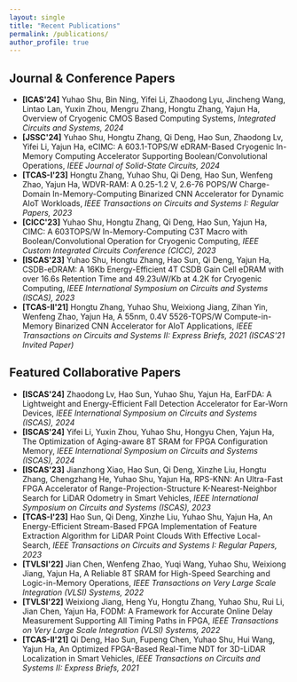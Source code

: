 ```yaml
---
layout: single
title: "Recent Publications"
permalink: /publications/
author_profile: true
---
```

<link rel="stylesheet" href="https://cdnjs.cloudflare.com/ajax/libs/font-awesome/4.7.0/css/font-awesome.min.css">


## Journal & Conference Papers

* **[ICAS'24]** Yuhao Shu, Bin Ning, Yifei Li, Zhaodong Lyu, Jincheng Wang, Lintao Lan, Yuxin Zhou, Mengru Zhang, Hongtu Zhang, Yajun Ha, Overview of Cryogenic CMOS Based Computing Systems, *Integrated Circuits and Systems, 2024* <a href="https://ieeexplore.ieee.org/document/10767292" target="_blank"><i class="fa fa-file-pdf-o" style="color: red;"></i></a>
* **[JSSC'24]** Yuhao Shu, Hongtu Zhang, Qi Deng, Hao Sun, Zhaodong Lv, Yifei Li, Yajun Ha, eCIMC: A 603.1-TOPS/W eDRAM-Based Cryogenic In-Memory Computing Accelerator Supporting Boolean/Convolutional Operations, *IEEE Journal of Solid-State Circuits, 2024* <a href="https://ieeexplore.ieee.org/document/10530243" target="_blank"><i class="fa fa-file-pdf-o" style="color: red;"></i></a>
* **[TCAS-I'23]** Hongtu Zhang, Yuhao Shu, Qi Deng, Hao Sun, Wenfeng Zhao, Yajun Ha, WDVR-RAM: A 0.25-1.2 V, 2.6-76 POPS/W Charge-Domain In-Memory-Computing Binarized CNN Accelerator for Dynamic AIoT Workloads, *IEEE Transactions on Circuits and Systems I: Regular Papers, 2023* <a href="https://ieeexplore.ieee.org/document/10195255" target="_blank"><i class="fa fa-file-pdf-o" style="color: red;"></i></a>
* **[CICC'23]** Yuhao Shu, Hongtu Zhang, Qi Deng, Hao Sun, Yajun Ha, CIMC: A 603TOPS/W In-Memory-Computing C3T Macro with Boolean/Convolutional Operation for Cryogenic Computing, *IEEE Custom Integrated Circuits Conference (CICC), 2023* <a href="https://ieeexplore.ieee.org/document/10121295" target="_blank"><i class="fa fa-file-pdf-o" style="color: red;"></i></a>
* **[ISCAS'23]** Yuhao Shu, Hongtu Zhang, Hao Sun, Qi Deng, Yajun Ha, CSDB-eDRAM: A 16Kb Energy-Efficient 4T CSDB Gain Cell eDRAM with over 16.6s Retention Time and 49.23uW/Kb at 4.2K for Cryogenic Computing, *IEEE International Symposium on Circuits and Systems (ISCAS), 2023* <a href="https://ieeexplore.ieee.org/document/10181628" target="_blank"><i class="fa fa-file-pdf-o" style="color: red;"></i></a>
* **[TCAS-II'21]** Hongtu Zhang, Yuhao Shu, Weixiong Jiang, Zihan Yin, Wenfeng Zhao, Yajun Ha, A 55nm, 0.4V 5526-TOPS/W Compute-in-Memory Binarized CNN Accelerator for AIoT Applications, *IEEE Transactions on Circuits and Systems II: Express Briefs, 2021 (ISCAS'21 Invited Paper)* <a href="https://ieeexplore.ieee.org/document/9380398" target="_blank"><i class="fa fa-file-pdf-o" style="color: red;"></i></a>

## Featured Collaborative Papers

* **[ISCAS'24]** Zhaodong Lv, Hao Sun, Yuhao Shu, Yajun Ha, EarFDA: A Lightweight and Energy-Efficient Fall Detection Accelerator for Ear-Worn Devices, *IEEE International Symposium on Circuits and Systems (ISCAS), 2024* <a href="https://ieeexplore.ieee.org/document/10557918" target="_blank"><i class="fa fa-file-pdf-o" style="color: red;"></i></a>
* **[ISCAS'24]** Yifei Li, Yuxin Zhou, Yuhao Shu, Hongyu Chen, Yajun Ha, The Optimization of Aging-aware 8T SRAM for FPGA Configuration Memory, *IEEE International Symposium on Circuits and Systems (ISCAS), 2024* <a href="https://ieeexplore.ieee.org/document/10558350" target="_blank"><i class="fa fa-file-pdf-o" style="color: red;"></i></a>
* **[ISCAS'23]** Jianzhong Xiao, Hao Sun, Qi Deng, Xinzhe Liu, Hongtu Zhang, Chengzhang He, Yuhao Shu, Yajun Ha, RPS-KNN: An Ultra-Fast FPGA Accelerator of Range-Projection-Structure K-Nearest-Neighbor Search for LiDAR Odometry in Smart Vehicles, *IEEE International Symposium on Circuits and Systems (ISCAS), 2023* <a href="https://ieeexplore.ieee.org/document/10182151" target="_blank"><i class="fa fa-file-pdf-o" style="color: red;"></i></a>
* **[TCAS-I'23]** Hao Sun, Qi Deng, Xinzhe Liu, Yuhao Shu, Yajun Ha, An Energy-Efficient Stream-Based FPGA Implementation of Feature Extraction Algorithm for LiDAR Point Clouds With Effective Local-Search, *IEEE Transactions on Circuits and Systems I: Regular Papers, 2023* <a href="https://ieeexplore.ieee.org/document/9930854" target="_blank"><i class="fa fa-file-pdf-o" style="color: red;"></i></a>
* **[TVLSI'22]** Jian Chen, Wenfeng Zhao, Yuqi Wang, Yuhao Shu, Weixiong Jiang, Yajun Ha, A Reliable 8T SRAM for High-Speed Searching and Logic-in-Memory Operations, *IEEE Transactions on Very Large Scale Integration (VLSI) Systems, 2022* <a href="https://ieeexplore.ieee.org/document/9760704" target="_blank"><i class="fa fa-file-pdf-o" style="color: red;"></i></a>
* **[TVLSI'22]** Weixiong Jiang, Heng Yu, Hongtu Zhang, Yuhao Shu, Rui Li, Jian Chen, Yajun Ha, FODM: A Framework for Accurate Online Delay Measurement Supporting All Timing Paths in FPGA, *IEEE Transactions on Very Large Scale Integration (VLSI) Systems, 2022* <a href="https://ieeexplore.ieee.org/document/9698833" target="_blank"><i class="fa fa-file-pdf-o" style="color: red;"></i></a>
* **[TCAS-II'21]** Qi Deng, Hao Sun, Fupeng Chen, Yuhao Shu, Hui Wang, Yajun Ha, An Optimized FPGA-Based Real-Time NDT for 3D-LiDAR Localization in Smart Vehicles, *IEEE Transactions on Circuits and Systems II: Express Briefs, 2021* <a href="https://ieeexplore.ieee.org/document/9477427" target="_blank"><i class="fa fa-file-pdf-o" style="color: red;"></i></a>